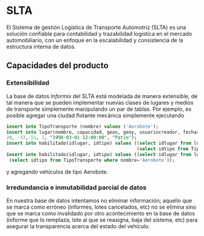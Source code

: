 # SLTA

El Sistema de gestión Logística de Transporte Automotriz (SLTA) es una solución confiable para contabilidad y
trazabilidad logística en el mercado automobiliario, con un enfoque en la escalabilidad y consistencia de la estructura
interna de datos.

## Capacidades del producto

### Extensibilidad

La base de datos _Informix_ del SLTA está modelada de manera extensible, de tal manera que se pueden implementar nuevas
clases de lugares y medios de transporte simplemente manipulando un par de tablas. Por ejemplo, es posible agregar
una ciudad flotante mecánica simplemente ejecutando
```sql
insert into TipoTransporte (nombre) values ('Aerobote');
insert into lugar(nombre, capacidad, geox, geoy, usuariocreador, fecharegistro, tipo) values ('Patio de Isla del cielo',
20, -33,-51, 1, "1998-03-01 12:00:00", "Patio");
insert into habilitado(idlugar, idtipo) values ((select idlugar from lugar where nombre='Patio de Isla del cielo'),
                                                (select idtipo from TipoTransporte where nombre='Aerobote'));
insert into habilitado(idlugar, idtipo) values ((select idlugar from lugar where nombre='Puerto de Montevideo'),
 (select idtipo from TipoTransporte where nombre='Aerobote'));
```
y agregando vehículos de tipo Aerobote.

### Irredundancia e inmutabilidad parcial de datos

En nuestra base de datos intentamos no eliminar información; aquello que se marca como erróneo (informes, lotes
cancelados, etc) no se elimina sino que se marca como invalidado por otro acontecimiento en la base de datos (informe
que lo remplaza, lote al que se reasigna, baja del sistema, etc) para asegurar la transparencia acerca del estado del
vehículo.